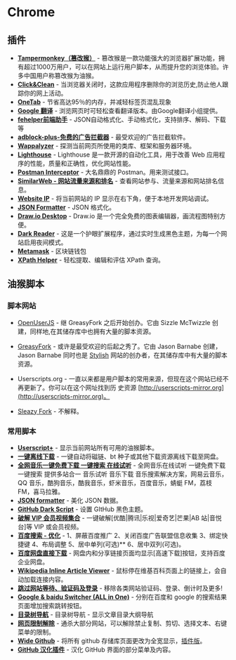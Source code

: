# Chrome

## 插件

* [**Tampermonkey（篡改猴）**](https://chrome.google.com/webstore/detail/tampermonkey/dhdgffkkebhmkfjojejmpbldmpobfkfo) - 篡改猴是一款功能强大的浏览器扩展功能，拥有超过1000万用户，可以在网站上运行用户脚本，从而提升您的浏览体验。许多中国用户称篡改猴为油猴。
* [**Click&Clean**](https://chrome.google.com/webstore/detail/clickclean/ghgabhipcejejjmhhchfonmamedcbeod) - 当浏览器关闭时，这款应用程序删除你的浏览历史,防止他人跟踪你的网上活动。
* [**OneTab**](https://chrome.google.com/webstore/detail/onetab/chphlpgkkbolifaimnlloiipkdnihall) - 节省高达95％的内存，并减轻标签页混乱现象
* [**Google 翻译**](https://chromewebstore.google.com/detail/google-translate/aapbdbdomjkkjkaonfhkkikfgjllcleb) - 浏览网页时可轻松查看翻译版本。由Google翻译小组提供。
* [**fehelper前端助手**](https://chrome.google.com/webstore/detail/web%E5%89%8D%E7%AB%AF%E5%8A%A9%E6%89%8Bfehelper/pkgccpejnmalmdinmhkkfafefagiiiad) - JSON自动格式化、手动格式化，支持排序、解码、下载等
* [**adblock-plus-免费的广告拦截器**](https://chrome.google.com/webstore/detail/adblock-plus/cfhdojbkjhnklbpkdaibdccddilifddb) - 最受欢迎的广告拦截软件。
* [**Wappalyzer**](https://chrome.google.com/webstore/detail/wappalyzer/gppongmhjkpfnbhagpmjfkannfbllamg) - 探测当前网页所使用的类库、框架和服务器环境。
* [**Lighthouse**](https://chrome.google.com/webstore/detail/lighthouse/blipmdconlkpinefehnmjammfjpmpbjk) - Lighthouse 是一款开源的自动化工具，用于改善 Web 应用程序的性能，质量和正确性，优化网站性能。
* [**Postman Interceptor**](https://chrome.google.com/webstore/detail/postman-interceptor/aicmkgpgakddgnaphhhpliifpcfhicfo) - 大名鼎鼎的 Postman。用来测试接口。
* [**SimilarWeb - 网站流量来源和排名**](https://chrome.google.com/webstore/detail/similarweb-traffic-rank-w/hoklmmgfnpapgjgcpechhaamimifchmp) - 查看网站参与、流量来源和网站排名信息。
* **[Website IP](https://chrome.google.com/webstore/detail/website-ip/ghbmhlgniedlklkpimlibbaoomlpacmk)** - 将当前网站的 IP 显示在右下角，便于本地开发网站调试。
* [**JSON Formatter**](https://chromewebstore.google.com/detail/json-formatter/bcjindcccaagfpapjjmafapmmgkkhgoa) - JSON 格式化。
* [**Draw.io Desktop**](https://chrome.google.com/webstore/detail/drawio-desktop/pebppomjfocnoigkeepgbmcifnnlndla?utm_source=chrome-app-launcher-info-dialog) - Draw.io 是一个完全免费的图表编辑器，画流程图特别方便。
* [**Dark Reader**](https://chrome.google.com/webstore/detail/dark-reader/eimadpbcbfnmbkopoojfekhnkhdbieeh?utm_source=chrome-ntp-icon) - 这是一个护眼扩展程序，通过实时生成黑色主题，为每一个网站启用夜间模式。
* [**Metamask**](https://chromewebstore.google.com/detail/metamask/nkbihfbeogaeaoehlefnkodbefgpgknn?utm_source=chrome-ntp-icon) - 区块链钱包
* [**XPath Helper**](https://chromewebstore.google.com/detail/xpath-helper/hgimnogjllphhhkhlmebbmlgjoejdpjl?utm_source=chrome-ntp-icon) - 轻松提取、编辑和评估 XPath 查询。

## 油猴脚本

### 脚本网站

* [OpenUserJS](https://openuserjs.org/) - 继 GreasyFork 之后开始创办。它由 Sizzle McTwizzle 创建，同样地,在其储存库中也拥有大量的脚本资源。
* [GreasyFork](https://greasyfork.org/) - 或许是最受欢迎的后起之秀了。它由 Jason Barnabe 创建，Jason Barnabe 同时也是 [Stylish](https://userstyles.org/) 网站的创办者，在其储存库中有大量的脚本资源。

* Userscripts.org - 一直以来都是用户脚本的常用来源，但现在这个网站已经不再更新了。你可以在这个网址找到历 史资源 [http://userscripts-mirror.org](http://userscripts-mirror.org)。

* [Sleazy Fork](https://sleazyfork.org/zh-CN/scripts) - 不解释。

### 常用脚本

* **[Userscript+](chrome-extension://dhdgffkkebhmkfjojejmpbldmpobfkfo/ask.html?aid=c27c0624-0639-4f31-ae70-5371b57fba93)** - 显示当前网站所有可用的油猴脚本。
* **[一键离线下载](https://greasyfork.org/zh-CN/scripts/22590-%E4%B8%80%E9%94%AE%E7%A6%BB%E7%BA%BF%E4%B8%8B%E8%BD%BD)** - 一键自动将磁链、bt 种子或其他下载资源离线下载至网盘。
* **[全网音乐一键免费下载 一键搜索 在线试听](https://greasyfork.org/zh-CN/scripts/37058-%E5%85%A8%E7%BD%91%E9%9F%B3%E4%B9%90%E4%B8%80%E9%94%AE%E5%85%8D%E8%B4%B9%E4%B8%8B%E8%BD%BD-%E4%B8%80%E9%94%AE%E6%90%9C%E7%B4%A2-%E5%9C%A8%E7%BA%BF%E8%AF%95%E5%90%AC-%E6%9C%80%E6%96%B0%E4%BF%AE%E5%A4%8D%E7%89%882018-3-10%E6%99%9A%E6%9B%B4%E6%96%B0)** - 全网音乐在线试听 一键免费下载 一键搜索 提供多站合一 音乐试听 音乐下载 音乐搜索解决方案，网易云音乐，QQ 音乐，酷狗音乐，酷我音乐，虾米音乐，百度音乐，蜻蜓 FM，荔枝 FM，喜马拉雅。
* **[JSON formatter](https://greasyfork.org/zh-CN/scripts/10718-json-formatter)** - 美化 JSON 数据。
* **[GitHub Dark Script](https://greasyfork.org/zh-CN/scripts/15562-github-dark-script)** - 设置 GItHub 黑色主题。
* **[破解 VIP 会员视频集合](https://greasyfork.org/zh-CN/scripts/27530-%E7%A0%B4%E8%A7%A3vip%E4%BC%9A%E5%91%98%E8%A7%86%E9%A2%91%E9%9B%86%E5%90%88)** - 一键破解[优酷|腾讯|乐视|爱奇艺|芒果|AB 站|音悦台]等 VIP 或会员视频。
* **[百度搜索 - 优化](https://greasyfork.org/zh-CN/scripts/31642-%E7%99%BE%E5%BA%A6%E6%90%9C%E7%B4%A2-%E4%BC%98%E5%8C%96)** - 1、屏蔽百度推广 2、关闭百度广告联盟信息收集 3、绑定快捷键 4、布局调整 5、居中单列(可选)** 6、居中双列(可选)。
* **[百度网盘直接下载](https://greasyfork.org/zh-CN/scripts/39776-%E7%99%BE%E5%BA%A6%E7%BD%91%E7%9B%98%E9%AB%98%E9%80%9F%E4%B8%8B%E8%BD%BD%E5%8A%A9%E6%89%8B)** -  网盘内和分享链接页面均显示[高速下载]按钮，支持百度企业网盘。
* **[Wikipedia Inline Article Viewer](https://greasyfork.org/zh-CN/scripts/7678-wikipedia-inline-article-viewer)** - 鼠标停在维基百科页面上的链接上，会自动加载连接内容。
* **[跳过网站等待、验证码及登录](https://greasyfork.org/zh-CN/scripts/2600-%E8%B7%B3%E8%BF%87%E7%BD%91%E7%AB%99%E7%AD%89%E5%BE%85-%E9%AA%8C%E8%AF%81%E7%A0%81%E5%8F%8A%E7%99%BB%E5%BD%95)** - 移除各类网站验证码、登录、倒计时及更多!
* **[Google & baidu Switcher (ALL in One)](https://greasyfork.org/zh-CN/scripts/12909-google-baidu-switcher-all-in-one)** - 分别在百度和 google 的搜索结果页面增加搜索跳转按钮。
* **[目录树导航](https://greasyfork.org/zh-CN/scripts/34479-%E7%9B%AE%E5%BD%95%E6%A0%91%E5%AF%BC%E8%88%AA)** - 目录树导航 - 显示文章目录大纲导航
* **[网页限制解除](https://greasyfork.org/zh-CN/scripts/28497-remove-web-limits-modified)** - 通杀大部分网站，可以解除禁止复制、剪切、选择文本、右键菜单的限制。
* **[Wide Github](https://openuserjs.org/scripts/xthexder/Wide_Github)** - 将所有 github 存储库页面更改为全宽显示，[插件版](https://chrome.google.com/webstore/detail/wide-github/kaalofacklcidaampbokdplbklpeldpj)。
* **[GitHub 汉化插件](https://openuserjs.org/scripts/52cik/GitHub_%E6%B1%89%E5%8C%96%E6%8F%92%E4%BB%B6)** - 汉化 GitHub 界面的部分菜单及内容。